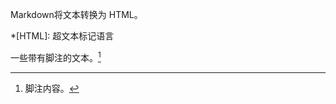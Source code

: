 Markdown将文本转换为 HTML。

*[HTML]: 超文本标记语言

一些带有脚注的文本。[^1]

[^1]: 脚注内容。
<!--stackedit_data:
eyJoaXN0b3J5IjpbMjAxNjgyNDUwN119
-->